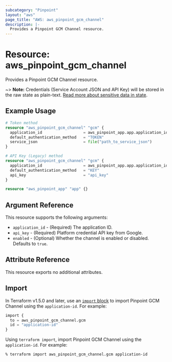 ```yaml
---
subcategory: "Pinpoint"
layout: "aws"
page_title: "AWS: aws_pinpoint_gcm_channel"
description: |-
  Provides a Pinpoint GCM Channel resource.
---
```


# Resource: aws_pinpoint_gcm_channel

Provides a Pinpoint GCM Channel resource.

~> **Note:** Credentials (Service Account JSON and API Key) will be stored in the raw state as plain-text.
[Read more about sensitive data in state](https://www.terraform.io/docs/state/sensitive-data.html).

## Example Usage

```terraform
# Token method
resource "aws_pinpoint_gcm_channel" "gcm" {
  application_id                  = aws_pinpoint_app.app.application_id
  default_authentication_method   = "TOKEN"
  service_json                    = file("path_to_service_json")
}

# API Key (Legacy) method
resource "aws_pinpoint_gcm_channel" "gcm" {
  application_id                  = aws_pinpoint_app.app.application_id
  default_authentication_method   = "KEY"
  api_key                         = "api_key"
}

resource "aws_pinpoint_app" "app" {}
```

## Argument Reference

This resource supports the following arguments:

* `application_id` - (Required) The application ID.
* `api_key` - (Required) Platform credential API key from Google.
* `enabled` - (Optional) Whether the channel is enabled or disabled. Defaults to `true`.

## Attribute Reference

This resource exports no additional attributes.

## Import

In Terraform v1.5.0 and later, use an [`import` block](https://developer.hashicorp.com/terraform/language/import) to import Pinpoint GCM Channel using the `application-id`. For example:

```terraform
import {
  to = aws_pinpoint_gcm_channel.gcm
  id = "application-id"
}
```

Using `terraform import`, import Pinpoint GCM Channel using the `application-id`. For example:

```console
% terraform import aws_pinpoint_gcm_channel.gcm application-id
```
